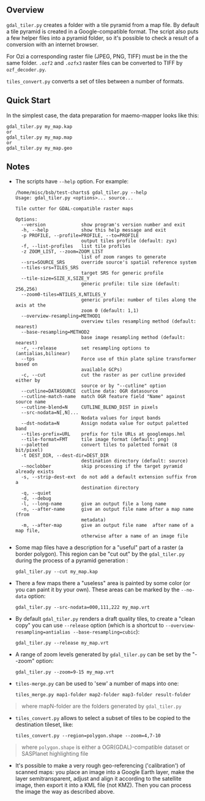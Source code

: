 ## Overview

`gdal_tiler.py` creates a folder with a tile pyramid from a map file. By default a tile pyramid is created in a Google-compatible format. The script also puts a few helper files into a pyramid folder, so it's possible to check a result of a conversion with an internet browser.

For Ozi a corresponding raster file (JPEG, PNG, TIFF) must be in the the same folder. `.ozf2` and `.ozfx3` raster files can be converted to TIFF by `ozf_decoder.py`.

`tiles_convert.py` converts a set of tiles between a number of formats.

## Quick Start

In the simplest case, the data preparation for maemo-mapper looks like this:

    gdal_tiler.py my_map.kap
    or
    gdal_tiler.py my_map.map
    or
    gdal_tiler.py my_map.geo

## Notes

  * The scripts have `--help` option. For example:

        /home/misc/bsb/test-charts$ gdal_tiler.py --help
        Usage: gdal_tiler.py <options>... source...

        Tile cutter for GDAL-compatible raster maps

        Options:
          --version             show program's version number and exit
          -h, --help            show this help message and exit
          -p PROFILE, --profile=PROFILE, --to=PROFILE
                                output tiles profile (default: zyx)
          -f, --list-profiles   list tile profiles
          -z ZOOM_LIST, --zoom=ZOOM_LIST
                                list of zoom ranges to generate
          --srs=SOURCE_SRS      override source's spatial reference system
          --tiles-srs=TILES_SRS
                                target SRS for generic profile
          --tile-size=SIZE_X,SIZE_Y
                                generic profile: tile size (default: 256,256)
          --zoom0-tiles=NTILES_X,NTILES_Y
                                generic profile: number of tiles along the axis at the
                                zoom 0 (default: 1,1)
          --overview-resampling=METHOD1
                                overview tiles resampling method (default: nearest)
          --base-resampling=METHOD2
                                base image resampling method (default: nearest)
          -r, --release         set resampling options to (antialias,bilinear)
          --tps                 Force use of thin plate spline transformer based on
                                available GCPs)
          -c, --cut             cut the raster as per cutline provided either by
                                source or by "--cutline" option
          --cutline=DATASOURCE  cutline data: OGR datasource
          --cutline-match-name  match OGR feature field "Name" against source name
          --cutline-blend=N     CUTLINE_BLEND_DIST in pixels
          --src-nodata=N[,N]...
                                Nodata values for input bands
          --dst-nodata=N        Assign nodata value for output paletted band
          --tiles-prefix=URL    prefix for tile URLs at googlemaps.hml
          --tile-format=FMT     tile image format (default: png)
          --paletted            convert tiles to paletted format (8 bit/pixel)
          -t DEST_DIR, --dest-dir=DEST_DIR
                                destination directory (default: source)
          --noclobber           skip processing if the target pyramid already exists
          -s, --strip-dest-ext  do not add a default extension suffix from a
                                destination directory
          -q, --quiet
          -d, --debug
          -l, --long-name       give an output file a long name
          -n, --after-name      give an output file name after a map name (from
                                metadata)
          -m, --after-map       give an output file name  after name of a map file,
                                otherwise after a name of an image file

  * Some map files have a description for a "useful" part of a raster (a border polygon). This region can be "cut out" by the `gdal_tiler.py` during the process of a pyramid generation :

        gdal_tiler.py --cut my_map.kap

  * There a few maps there a "useless" area is painted by some color (or you can paint it by your own). These areas can be marked by the `--no-data` option:

        gdal_tiler.py --src-nodata=000,111,222 my_map.vrt

  * By default `gdal_tiler.py` renders a draft quality tiles, to create a "clean copy" you can use `--release` option (which is a shortcut to `--overview-resampling=antialias --base-resampling=cubic`):

        gdal_tiler.py --release my_map.vrt

  * A range of zoom levels generated by `gdal_tiler.py` can be set by the "\--zoom" option:

        gdal_tiler.py --zoom=9-15 my_map.vrt

  * `tiles-merge.py` can be used to 'sew' a number of maps into one:

        tiles_merge.py map1-folder map2-folder map3-folder result-folder

> where mapN-folder are the folders generated by `gdal_tiler.py`

  * `tiles_convert.py` allows to select a subset of tiles to be copied to the destination tileset, like:

        tiles_convert.py --region=polygon.shape --zoom=4,7-10

> where `polygon.shape` is either a OGR(GDAL)-compatible dataset or SASPlanet highlighting file

  * It's possible to make a very rough geo-referencing ('calibration') of scanned maps: you place an image into a Google Earth layer, make the layer semitransparent, adjust and align it according to the satellite image, then export it into a KML file (not KMZ). Then you can process the image the way as described above.
